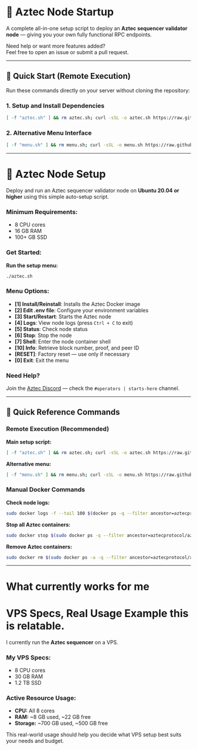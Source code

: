 # 🐺 Aztec Node Startup

A complete all-in-one setup script to deploy an **Aztec sequencer validator node** — giving you your own fully functional RPC endpoints.

Need help or want more features added?  
Feel free to open an issue or submit a pull request.

---

## 🚀 Quick Start (Remote Execution)

Run these commands directly on your server without cloning the repository:

### 1. Setup and Install Dependencies

```bash
[ -f "aztec.sh" ] && rm aztec.sh; curl -sSL -o aztec.sh https://raw.githubusercontent.com/martinc1991/aztec-node-startup/main/aztec.sh && chmod +x aztec.sh && ./aztec.sh
```

### 2. Alternative Menu Interface

```bash
[ -f "menu.sh" ] && rm menu.sh; curl -sSL -o menu.sh https://raw.githubusercontent.com/martinc1991/aztec-node-startup/main/menu.sh && chmod +x menu.sh && ./menu.sh
```

---

# 🔪 Aztec Node Setup

Deploy and run an Aztec sequencer validator node on **Ubuntu 20.04 or higher** using this simple auto-setup script.

### Minimum Requirements:

- 8 CPU cores
- 16 GB RAM
- 100+ GB SSD

### Get Started:

**Run the setup menu:**

```bash
./aztec.sh
```

### Menu Options:

- **[1] Install/Reinstall**: Installs the Aztec Docker image
- **[2] Edit .env file**: Configure your environment variables
- **[3] Start/Restart**: Starts the Aztec node
- **[4] Logs**: View node logs (press `Ctrl + C` to exit)
- **[5] Status**: Check node status
- **[6] Stop**: Stop the node
- **[7] Shell**: Enter the node container shell
- **[10] Info**: Retrieve block number, proof, and peer ID
- **[RESET]**: Factory reset — use only if necessary
- **[0] Exit**: Exit the menu

### Need Help?

Join the [Aztec Discord](https://discord.gg/aztecprotocol) — check the `#operators | starts-here` channel.

---

## 📖 Quick Reference Commands

### Remote Execution (Recommended)

**Main setup script:**

```bash
[ -f "aztec.sh" ] && rm aztec.sh; curl -sSL -o aztec.sh https://raw.githubusercontent.com/martinc1991/aztec-node-startup/main/aztec.sh && chmod +x aztec.sh && ./aztec.sh
```

**Alternative menu:**

```bash
[ -f "menu.sh" ] && rm menu.sh; curl -sSL -o menu.sh https://raw.githubusercontent.com/martinc1991/aztec-node-startup/main/menu.sh && chmod +x menu.sh && ./menu.sh
```

### Manual Docker Commands

**Check node logs:**

```bash
sudo docker logs -f --tail 100 $(docker ps -q --filter ancestor=aztecprotocol/aztec:latest | head -n 1)
```

**Stop all Aztec containers:**

```bash
sudo docker stop $(sudo docker ps -q --filter ancestor=aztecprotocol/aztec:latest)
```

**Remove Aztec containers:**

```bash
sudo docker rm $(sudo docker ps -a -q --filter ancestor=aztecprotocol/aztec:latest)
```

---

# What currently works for me

# VPS Specs, Real Usage Example this is relatable.

I currently run the **Aztec sequencer** on a VPS.

### My VPS Specs:

- 8 CPU cores
- 30 GB RAM
- 1.2 TB SSD

### Active Resource Usage:

- **CPU:** All 8 cores
- **RAM:** ~8 GB used, ~22 GB free
- **Storage:** ~700 GB used, ~500 GB free

This real-world usage should help you decide what VPS setup best suits your needs and budget.
